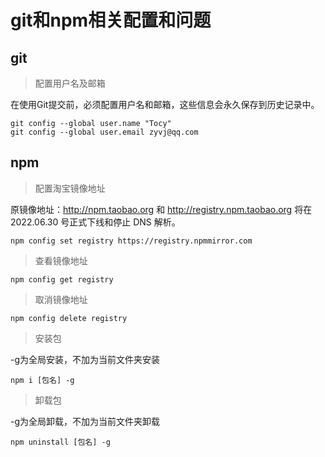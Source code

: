 # git和npm相关配置和问题


## git

>配置用户名及邮箱

在使用Git提交前，必须配置用户名和邮箱，这些信息会永久保存到历史记录中。
```
git config --global user.name "Tocy"
git config --global user.email zyvj@qq.com
```
## npm

>配置淘宝镜像地址

原镜像地址：http://npm.taobao.org 和 http://registry.npm.taobao.org 将在 2022.06.30 号正式下线和停止 DNS 解析。
```
npm config set registry https://registry.npmmirror.com

```
>查看镜像地址
```
npm config get registry
```
>取消镜像地址
```
npm config delete registry
```
>安装包

-g为全局安装，不加为当前文件夹安装
```
npm i [包名] -g
```

>卸载包

-g为全局卸载，不加为当前文件夹卸载
```
npm uninstall [包名] -g
```